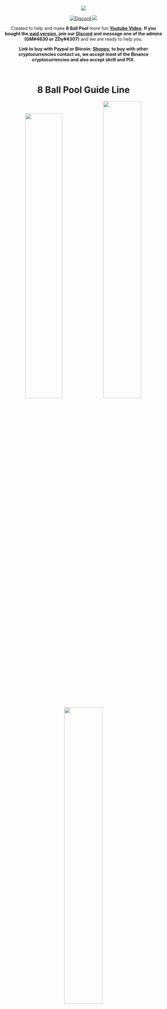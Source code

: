 <br />
<div align="center">
    <img src="https://raw.githubusercontent.com/Felipefury/8-Ball-Pool-Hack-Guide-Line/master/src/img/icon.png">
  </a>
</div>

<p align="center">
    <a href="https://discord.gg/CxG3f7S">
        <img src="https://img.shields.io/discord/675323046680330261.svg?label=Discord&logo=discord" alt="Discord"/>
    </a>
     <a href="https://shoppy.gg/product/NJzfO9I">
        <img src="https://img.shields.io/badge/Buy%20here-Shoppy-green">
    </a>
</p>

<p align="center"> Created to help and make <b>8 Ball Pool</b> more fun <b><a href="https://www.youtube.com/watch?v=iAhjjpUNwUc">Youtube Video</a></b>. <b>If you bought the <a href="https://shoppy.gg/product/NJzfO9I">paid version</a>, join our <a href="https://discord.gg/CxG3f7S">Discord</a> and message one of the admins (GM#4630 or ZDy#4307)</b> and we are ready to help you. </p>

<p align="center"><b>Link to buy with Paypal or Bitcoin: <a href="https://shoppy.gg/product/NJzfO9I">Shoppy</a>, to buy with other cryptocurrencies contact us, we accept most of the Binance cryptocurrencies and also accept skrill and PIX.</b></p>

<br>

<h1 align="center">8 Ball Pool Guide Line</h1>

<p align="center">
    <img style="width: 48%;" src="https://cdn.discordapp.com/attachments/396904623668985865/810546822670057523/gifModo3.gif"/>
    <img style="width: 49%;" src="https://cdn.discordapp.com/attachments/396904623668985865/810546817338834994/gifModo1.gif"/>
    <img style="width: 49%;" src="https://cdn.discordapp.com/attachments/396904623668985865/810546822526795796/gifModo2.gif"/>
</p>



## Installation

- **[YouTube Video Tutorial](https://youtu.be/31aOwEu9AgU)**

**1.** Install **[Node.JS!](https://nodejs.org/en/download/)**<br>
**2.** Download and extract the **[repository](https://github.com/Felipefury/8-Ball-Pool-Hack-Guide-Line/archive/master.zip)** to your pc.<br>
**3.** Open **install.bat** (it'll auto close).<br>
**4.** Open **run.bat**<br>
**5.** Create an account and login.<br>
**6.** Now you can use the *free* version, if you want all functions buy the paid version: **[Shoppy!](https://shoppy.gg/product/NJzfO9I)**



## Why our system is safe and you will not be punished?

**Q:** How does it work?

**A:** We do not do any type of injection or changes in the game's source code, we create an overlay on your screen, so miniclip won't ban you as them don't detect anything.

![How work](https://cdn.discordapp.com/attachments/396904623668985865/810546814481727558/howwork.gif)



## Our Feedback

<p >
    <a href="https://shoppy.gg/@FelipeGM/feedback">
        <img style="width: 85%" src="https://cdn.discordapp.com/attachments/675323146743578650/921122674439233576/all2.png"/>
    </a>
</p>



## Compatibility
* **PC**
    * - [x] **Microsoft Windows (7,8,8.1,10,11).**
    * - [x] **Linux.**
    * - [x] **macOS.**

* **Mobile (🚧 in progress 🚧)**
    * - [ ] **Android**
    * - [ ] **iOS**



## Our team

> Felipe GM &nbsp;&middot;&nbsp;
> GitHub [@Felipefury](https://github.com/Felipefury) &nbsp;&middot;&nbsp;
> Discord [GM#4630](https://discord.gg/CxG3f7S)<br>
> Zeedy &nbsp;&middot;&nbsp;
> GitHub [@ZeedyDF](https://github.com/ZeedyDF) &nbsp;&middot;&nbsp;
> Discord [ZDy#4307](https://discord.gg/CxG3f7S)

**IDB.** ©2020, Indústria dos Bots all rights reserved.<br>
